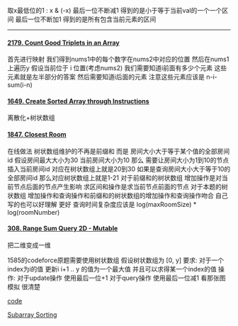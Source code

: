 取x最低位的1 : x & (-x)
最后一位不断减1 得到的是小于等于当前val的一个一个区间 
最后一位不断加1 得到的是所有包含当前元素的区间

--------------------
#### [2179. Count Good Triplets in an Array](https://leetcode.cn/problems/count-good-triplets-in-an-array/)
首先进行映射 我们得到nums1中的每个数字在nums2中对应的位置 然后在nums1上遍历y 假设当前位于 i 位置(考虑nums2) 我们需要知道i前面有多少个元素 这些元素就是左半部分的答案 然后需要知道i后面的元素 注意这些元素应该是 n-i-sum(i-n)

#### [1649. Create Sorted Array through Instructions](https://leetcode.cn/problems/create-sorted-array-through-instructions/)
离散化+树状数组

#### [1847. Closest Room](https://leetcode.cn/problems/closest-room/)
在线做法 树状数组维护的不再是前缀和 而是 房间大小大于等于某个值的全部房间id 
假设房间最大大小为30  当前房间大小为10 那么 需要让房间大小为1到10的节点插入当前房间id 对应在树状数组上就是20到30
如果是查询房间大小大于等于10的全部房间id 那么对应树状数组上就是1-21
对于前缀和的树状数组 增加操作是对当前节点后面的节点产生影响 
求区间和操作是求当前节点前面的节点
对于本题的树状数组 增加操作和查询操作和前缀和的树状数组的增加操作和查询操作吻合
自己写的也可以好理解 更好 
查询时间复杂度应该是 log(maxRoomSize) * log(roomNumber)

#### [308. Range Sum Query 2D - Mutable](https://leetcode.cn/problems/range-sum-query-2d-mutable/)
把二维变成一维 

1585的codeforce原题需要使用树状数组
假设树状数组为 [0, y]
要求: 对于一个index为i的值 更新i i+1 .. y 的值为一个最大值 并且可以求得某一个index的值
操作: 对于update操作 使用最后一位+1 对于query操作 使用最后一位减1 看那张图模拟 很清楚

[code](https://github.com/wisdompeak/CodeForces/blob/master/Edu_Round_67/D.Subarray-Sorting/D.Subarray-Sorting.cpp)

[Subarray Sorting](https://codeforces.com/contest/1187/problem/D)
<!--stackedit_data:
eyJoaXN0b3J5IjpbNDM1ODE2NTgzLC05ODYyNDAwXX0=
-->